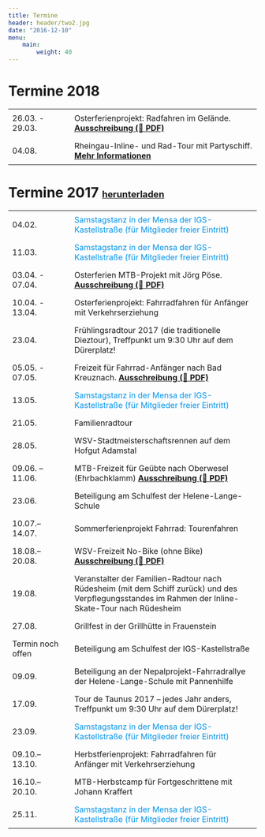 ```yaml
---
title: Termine
header: header/two2.jpg
date: "2016-12-10"
menu: 
    main:
        weight: 40
---
```


# Termine 2018

Datum | Event
--- | ---
26.03. - 29.03. | Osterferienprojekt: Radfahren im Gelände. **[Ausschreibung (📄 PDF)](termine/Osterferien-WSV-2018.pdf)**
04.08. | Rheingau-Inline- und Rad-Tour mit Partyschiff. **[Mehr Informationen](http://w-n-s.de/2018rheingau.html)**


# Termine 2017 <span class="small-header">[herunterladen](termine/WSV-Termine2017.pdf)</span>

Datum | Event
--- | ---
04.02. | <span class="tanz">Samstagstanz in der Mensa der IGS-Kastellstraße (für Mitglieder freier Eintritt)</span>
11.03. | <span class="tanz">Samstagstanz in der Mensa der IGS-Kastellstraße (für Mitglieder freier Eintritt)</span>
03.04. - 07.04. | Osterferien MTB-Projekt mit Jörg Pöse. **[Ausschreibung (📄 PDF)](termine/Osterferien-WSV-2017.pdf)**
10.04. - 13.04. | Osterferienprojekt: Fahrradfahren für Anfänger mit Verkehrserziehung
23.04. | Frühlingsradtour 2017 (die traditionelle Dieztour), Treffpunkt um 9:30 Uhr auf dem Dürerplatz!
05.05. - 07.05. | Freizeit für Fahrrad-Anfänger nach Bad Kreuznach.  **[Ausschreibung (📄 PDF)](termine/WSV-Freizeit-2017-Bad-Kreuznach.pdf)**
13.05. | <span class="tanz">Samstagstanz in der Mensa der IGS-Kastellstraße (für Mitglieder freier Eintritt)</span>
21.05. | Familienradtour
28.05. | WSV-Stadtmeisterschaftsrennen auf dem Hofgut Adamstal
09.06. – 11.06. | MTB-Freizeit für Geübte nach Oberwesel (Ehrbachklamm) **[Ausschreibung (📄 PDF)](termine/WSV-Freizeit-2017-Oberwesel.pdf)**
23.06. | Beteiligung am Schulfest der Helene-Lange-Schule
10.07.– 14.07. | Sommerferienprojekt Fahrrad: Tourenfahren
18.08.– 20.08. | WSV-Freizeit No-Bike (ohne Bike) **[Ausschreibung (📄 PDF)](termine/No-BikeFreizeit-2017.pdf)**
19.08. | Veranstalter der Familien-Radtour nach Rüdesheim (mit dem Schiff zurück) und des Verpflegungsstandes im Rahmen der Inline-Skate-Tour nach Rüdesheim
27.08. | Grillfest in der Grillhütte in Frauenstein
Termin noch offen | Beteiligung am Schulfest der IGS-Kastellstraße
09.09. | Beteiligung an der Nepalprojekt-Fahrradrallye der Helene-Lange-Schule mit Pannenhilfe
17.09. | Tour de Taunus 2017 – jedes Jahr anders, Treffpunkt um 9:30 Uhr auf dem Dürerplatz!
23.09. | <span class="tanz">Samstagstanz in der Mensa der IGS-Kastellstraße (für Mitglieder freier Eintritt)</span>
09.10.– 13.10. | Herbstferienprojekt: Fahrradfahren für Anfänger mit Verkehrserziehung
16.10.– 20.10. | MTB-Herbstcamp für Fortgeschrittene mit Johann Kraffert
25.11. | <span class="tanz">Samstagstanz in der Mensa der IGS-Kastellstraße (für Mitglieder freier Eintritt)</span>


<style type="text/css">
	thead {
		display: none;
	}

	td:first-child {
		width: 110px;
	}

	td, th {
		border: none;
		padding: 0.5em 0.5em;
	}

	.tanz {
		color: #0093eb;
	}

	.small-header {
		font-size: 0.65em;
	}

</style>
